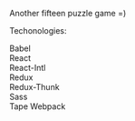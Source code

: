 Another fifteen puzzle game =)

Techonologies:

Babel\
React\
React-Intl\
Redux\
Redux-Thunk\
Sass\
Tape
Webpack

